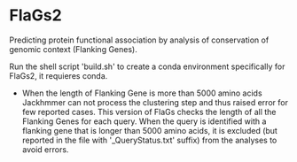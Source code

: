 # FlaGs2
Predicting protein functional association by analysis of conservation of genomic context (Flanking Genes).

Run the shell script 'build.sh' to create a conda environment specifically for FlaGs2, it requieres conda. 

- When the length of Flanking Gene is more than 5000 amino acids Jackhmmer can not process the clustering step and thus raised error for few reported cases. This version of FlaGs checks the length of all the Flanking Genes for each query. When the query is identified with a flanking gene that is longer than 5000 amino acids, it is excluded (but reported in the file with '_QueryStatus.txt' suffix) from the analyses to avoid errors. 


